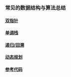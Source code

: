 ### 常见的数据结构与算法总结

#### [双指针](double_pointers/double_pointers.md)  
#### [单调栈](mono_stack/mono_stack.md)
#### [递归/回溯](recursive/recursive.md)
#### [动态规划](dynamic_prgramming/dynamic_programming.md)

#### [参考代码](https://github.com/movetobe/data_structure_and_algorithms)
